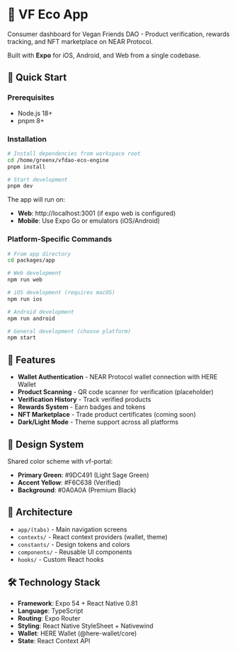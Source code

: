 # 🌱 VF Eco App

Consumer dashboard for Vegan Friends DAO - Product verification, rewards tracking, and NFT marketplace on NEAR Protocol.

Built with **Expo** for iOS, Android, and Web from a single codebase.

## 🚀 Quick Start

### Prerequisites
- Node.js 18+
- pnpm 8+

### Installation

```bash
# Install dependencies from workspace root
cd /home/greenx/vfdao-eco-engine
pnpm install

# Start development
pnpm dev
```

The app will run on:
- **Web**: http://localhost:3001 (if expo web is configured)
- **Mobile**: Use Expo Go or emulators (iOS/Android)

### Platform-Specific Commands

```bash
# From app directory
cd packages/app

# Web development
npm run web

# iOS development (requires macOS)
npm run ios

# Android development
npm run android

# General development (choose platform)
npm start
```

## 📱 Features

- **Wallet Authentication** - NEAR Protocol wallet connection with HERE Wallet
- **Product Scanning** - QR code scanner for verification (placeholder)
- **Verification History** - Track verified products
- **Rewards System** - Earn badges and tokens
- **NFT Marketplace** - Trade product certificates (coming soon)
- **Dark/Light Mode** - Theme support across all platforms

## 🎨 Design System

Shared color scheme with vf-portal:
- **Primary Green**: #9DC491 (Light Sage Green)
- **Accent Yellow**: #F6C638 (Verified)
- **Background**: #0A0A0A (Premium Black)

## 🔗 Architecture

- `app/(tabs)` - Main navigation screens
- `contexts/` - React context providers (wallet, theme)
- `constants/` - Design tokens and colors
- `components/` - Reusable UI components
- `hooks/` - Custom React hooks

## 🛠️ Technology Stack

- **Framework**: Expo 54 + React Native 0.81
- **Language**: TypeScript
- **Routing**: Expo Router
- **Styling**: React Native StyleSheet + Nativewind
- **Wallet**: HERE Wallet (@here-wallet/core)
- **State**: React Context API
